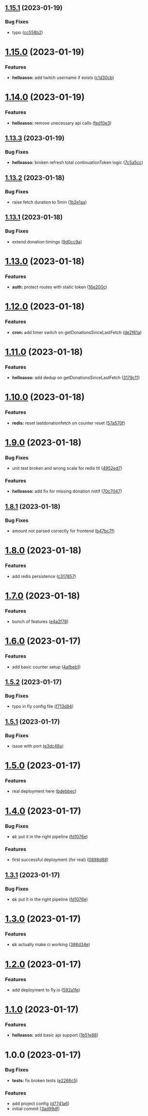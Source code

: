 ## [1.15.1](https://github.com/alex73630/piquetdestream-api/compare/v1.15.0...v1.15.1) (2023-01-19)


### Bug Fixes

* typo ([cc558b2](https://github.com/alex73630/piquetdestream-api/commit/cc558b2a8f42264fadd583b4398279513b3b2ab0))

# [1.15.0](https://github.com/alex73630/piquetdestream-api/compare/v1.14.0...v1.15.0) (2023-01-19)


### Features

* **helloasso:** add twitch username if exists ([c1d30cb](https://github.com/alex73630/piquetdestream-api/commit/c1d30cbfacf2be032ab295dfa9960470a7b337c3))

# [1.14.0](https://github.com/alex73630/piquetdestream-api/compare/v1.13.3...v1.14.0) (2023-01-19)


### Features

* **helloasso:** remove unecessary api calls ([fed10e3](https://github.com/alex73630/piquetdestream-api/commit/fed10e3a01c3d8b38624d16e658e1b856d4217c2))

## [1.13.3](https://github.com/alex73630/piquetdestream-api/compare/v1.13.2...v1.13.3) (2023-01-19)


### Bug Fixes

* **helloasso:** broken refresh total continuationToken logic ([7c5a5cc](https://github.com/alex73630/piquetdestream-api/commit/7c5a5ccb389febad7059fc5b7816b129142c05b6))

## [1.13.2](https://github.com/alex73630/piquetdestream-api/compare/v1.13.1...v1.13.2) (2023-01-18)


### Bug Fixes

* raise fetch duration to 5min ([1b2e1aa](https://github.com/alex73630/piquetdestream-api/commit/1b2e1aa4c333a80177588b508be483c9decbe315))

## [1.13.1](https://github.com/alex73630/piquetdestream-api/compare/v1.13.0...v1.13.1) (2023-01-18)


### Bug Fixes

* extend donation timings ([9d0cc9a](https://github.com/alex73630/piquetdestream-api/commit/9d0cc9a4062276ada80bcc4e3e42cc4b7c29a4cb))

# [1.13.0](https://github.com/alex73630/piquetdestream-api/compare/v1.12.0...v1.13.0) (2023-01-18)


### Features

* **auth:** protect routes with static token ([16e200c](https://github.com/alex73630/piquetdestream-api/commit/16e200c055c54da6d45e06bd3d3f0ad1651f5635))

# [1.12.0](https://github.com/alex73630/piquetdestream-api/compare/v1.11.0...v1.12.0) (2023-01-18)


### Features

* **cron:** add timer switch on getDonationsSinceLastFetch ([de2f61a](https://github.com/alex73630/piquetdestream-api/commit/de2f61a3fc7051b435e65c294121c00fbdd99c42))

# [1.11.0](https://github.com/alex73630/piquetdestream-api/compare/v1.10.0...v1.11.0) (2023-01-18)


### Features

* **helloasso:** add dedup on getDonationsSinceLastFetch ([3179c11](https://github.com/alex73630/piquetdestream-api/commit/3179c119eae24ece6d52051d058eca0fc4b63017))

# [1.10.0](https://github.com/alex73630/piquetdestream-api/compare/v1.9.0...v1.10.0) (2023-01-18)


### Features

* **redis:** reset lastdonationfetch on counter reset ([57a570f](https://github.com/alex73630/piquetdestream-api/commit/57a570fd50af4848806b468504c8700e3909df65))

# [1.9.0](https://github.com/alex73630/piquetdestream-api/compare/v1.8.1...v1.9.0) (2023-01-18)


### Bug Fixes

* unit test broken and wrong scale for redis ttl ([4952ed7](https://github.com/alex73630/piquetdestream-api/commit/4952ed727d2b0f01edf920ff728e8b8c61d3cf4f))


### Features

* **helloasso:** add fix for missing donation notif ([70c7047](https://github.com/alex73630/piquetdestream-api/commit/70c7047eb381100b07752058d6e10e36268feede))

## [1.8.1](https://github.com/alex73630/piquetdestream-api/compare/v1.8.0...v1.8.1) (2023-01-18)


### Bug Fixes

* amount not parsed correctly for frontend ([b47bc7f](https://github.com/alex73630/piquetdestream-api/commit/b47bc7ff87ddf88b628d7f8631f70de55851a5d1))

# [1.8.0](https://github.com/alex73630/piquetdestream-api/compare/v1.7.0...v1.8.0) (2023-01-18)


### Features

* add redis persistence ([c317857](https://github.com/alex73630/piquetdestream-api/commit/c317857e734714ea8359f7a2c87b0c8653065770))

# [1.7.0](https://github.com/alex73630/piquetdestream-api/compare/v1.6.0...v1.7.0) (2023-01-18)


### Features

* bunch of features ([e4a2f78](https://github.com/alex73630/piquetdestream-api/commit/e4a2f78c9ad15a70dd078ac879b5ec1ee46d2473))

# [1.6.0](https://github.com/alex73630/piquetdestream-api/compare/v1.5.2...v1.6.0) (2023-01-17)


### Features

* add basic counter setup ([4afbeb1](https://github.com/alex73630/piquetdestream-api/commit/4afbeb17589ce38dd6d40bb620f53ee400438bdb))

## [1.5.2](https://github.com/alex73630/piquetdestream-api/compare/v1.5.1...v1.5.2) (2023-01-17)


### Bug Fixes

* typo in fly config file ([f713d94](https://github.com/alex73630/piquetdestream-api/commit/f713d94e9cba86f6cc2de292f15253affbf14163))

## [1.5.1](https://github.com/alex73630/piquetdestream-api/compare/v1.5.0...v1.5.1) (2023-01-17)


### Bug Fixes

* issue with port ([e3dc48a](https://github.com/alex73630/piquetdestream-api/commit/e3dc48a8dc7b4d1c13067f69442c55a129fe3c9f))

# [1.5.0](https://github.com/alex73630/piquetdestream-api/compare/v1.4.0...v1.5.0) (2023-01-17)


### Features

* real deployment here ([bdebbec](https://github.com/alex73630/piquetdestream-api/commit/bdebbec1fd522caa3db99716163c53412b524a03))

# [1.4.0](https://github.com/alex73630/piquetdestream-api/compare/v1.3.0...v1.4.0) (2023-01-17)


### Bug Fixes

* **ci:** put it in the right pipeline ([fd1076e](https://github.com/alex73630/piquetdestream-api/commit/fd1076e3bfb740d72286e223ec6466823c779706))


### Features

* first successful deployment (for real) ([0898d88](https://github.com/alex73630/piquetdestream-api/commit/0898d886bb046b443a5b2da9840855870b92cf50))

## [1.3.1](https://github.com/alex73630/piquetdestream-api/compare/v1.3.0...v1.3.1) (2023-01-17)


### Bug Fixes

* **ci:** put it in the right pipeline ([fd1076e](https://github.com/alex73630/piquetdestream-api/commit/fd1076e3bfb740d72286e223ec6466823c779706))

# [1.3.0](https://github.com/alex73630/piquetdestream-api/compare/v1.2.0...v1.3.0) (2023-01-17)


### Features

* **ci:** actually make ci working ([386d34e](https://github.com/alex73630/piquetdestream-api/commit/386d34eabbfdca681c0d1be8d9e0d2f9b14f02f5))

# [1.2.0](https://github.com/alex73630/piquetdestream-api/compare/v1.1.0...v1.2.0) (2023-01-17)


### Features

* add deployment to fly.io ([592a1fe](https://github.com/alex73630/piquetdestream-api/commit/592a1fe7b6a727f4a94a8b044c2a44d0742da63d))

# [1.1.0](https://github.com/alex73630/piquetdestream-api/compare/v1.0.0...v1.1.0) (2023-01-17)


### Features

* **helloasso:** add basic api support ([1b51e88](https://github.com/alex73630/piquetdestream-api/commit/1b51e88760ec2c6891fb8f35d1d86fc3d36ff2cd))

# 1.0.0 (2023-01-17)


### Bug Fixes

* **tests:** fix broken tests ([e2266c5](https://github.com/alex73630/piquetdestream-api/commit/e2266c5e2bb9de5c42515f54fd77c499b945561c))


### Features

* add project config ([d7741a6](https://github.com/alex73630/piquetdestream-api/commit/d7741a61e0b83a073575b7d91d40c0538fa35181))
* initial commit ([3ad99df](https://github.com/alex73630/piquetdestream-api/commit/3ad99df6fa580b73ea6f85b171b4de27cb5f3ac7))
